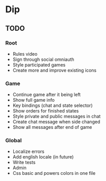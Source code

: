 # Dip

## TODO

### Root
- Rules video
- Sign through social omniauth
- Style participated games
- Create more and improve existing icons

### Game
- Continue game after it being left
- Show full game info
- Key bindings (chat and state selector)
- Show orders for finished states
- Style private and public messages in chat
- Create chat message when side changed
- Show all messages after end of game

### Global
- Localize errors
- Add english locale (in future)
- Write tests
- Admin
- Css basic and powers colors in one file
